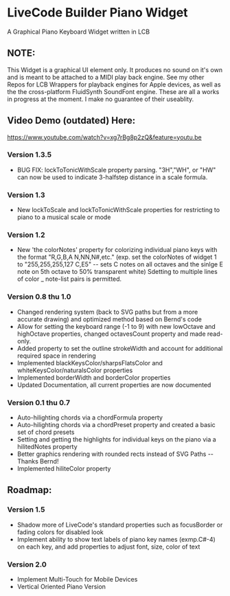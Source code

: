 # LiveCode Builder Piano Widget
A Graphical Piano Keyboard Widget written in LCB

## NOTE:

This Widget is a graphical UI element only. It produces no sound on it's own and is meant to be attached to a MIDI play back engine.
See my other Repos for LCB Wrappers for playback engines for Apple devices, as well as the the cross-platform FluidSynth SoundFont engine. 
These are all a works in progress at the moment. I make no guarantee of their useablity.

## Video Demo (outdated) Here:
https://www.youtube.com/watch?v=xg7rBg8p2zQ&feature=youtu.be

### Version 1.3.5
- BUG FIX: lockToTonicWithScale property parsing. "3H","WH", or "HW" can now be used to indicate 3-halfstep distance in a scale formula.

### Version 1.3
- New lockToScale and lockToTonicWithScale properties for restricting to piano to a musical scale or mode

### Version 1.2
- New 'the colorNotes' property for colorizing individual piano keys with the format "R,G,B,A N,NN,N#,etc."
(exp. set the colorNotes of widget 1 to "255,255,255,127 C,E5" -- sets C notes on all octaves and the sinlge E note on 5th octave to 50% transparent white)
Sdetting to multiple lines of color _ note-list pairs is permitted.

### Version 0.8 thu 1.0
- Changed rendering system (back to SVG paths but from a more accurate drawing) and optimized method based on Bernd's code
- Allow for setting the keyboard range (-1 to 9) with new lowOctave and highOctave properties, changed octavesCount property and made read-only.
- Added property to set the outline strokeWidth and account for additional required space in rendering
- Implemented blackKeysColor/sharpsFlatsColor and whiteKeysColor/naturalsColor properties
- Implemented borderWidth and borderColor properties
- Updated Documentation, all current properties are now documented

### Version 0.1 thu 0.7
- Auto-hilighting chords via a chordFormula property
- Auto-hilighting chords via a chordPreset property and created a basic set of chord presets
- Setting and getting the highlights for individual keys on the piano via a hilitedNotes property
- Better graphics rendering with rounded rects instead of SVG Paths -- Thanks Bernd!
- Implemented hiliteColor property

## Roadmap:

### Version 1.5
- Shadow more of LiveCode's standard properties such as focusBorder or fading colors for disabled look
- Implement ability to show text labels of piano key names (exmp.C#-4) on each key, and add properties to adjust font, size, color of text

### Version 2.0
- Implement Multi-Touch for Mobile Devices
- Vertical Oriented Piano Version
